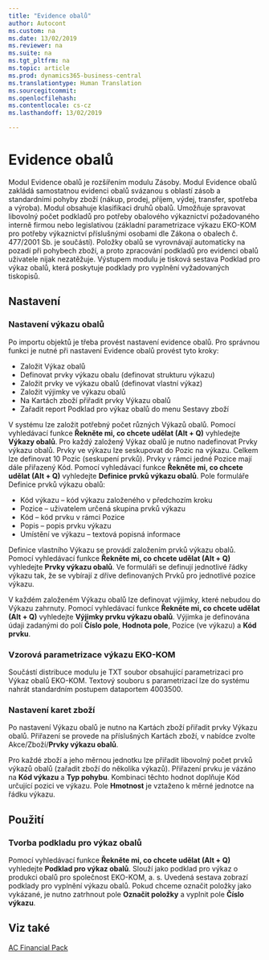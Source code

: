 ```yaml
---
title: "Evidence obalů"
author: Autocont
ms.custom: na
ms.date: 13/02/2019
ms.reviewer: na
ms.suite: na
ms.tgt_pltfrm: na
ms.topic: article
ms.prod: dynamics365-business-central
ms.translationtype: Human Translation
ms.sourcegitcommit: 
ms.openlocfilehash: 
ms.contentlocale: cs-cz
ms.lasthandoff: 13/02/2019

---
```


# <a name="ac-fp-pack-tracking-basic"></a>Evidence obalů

Modul Evidence obalů je rozšířením modulu Zásoby.
Modul Evidence obalů zakládá samostatnou evidenci obalů svázanou s oblastí zásob a standardními pohyby zboží (nákup, prodej, příjem, výdej, transfer, spotřeba a výroba). 
Modul obsahuje klasifikaci druhů obalů. Umožňuje spravovat libovolný počet podkladů pro potřeby obalového výkaznictví požadovaného interně firmou nebo legislativou (základní parametrizace výkazu EKO-KOM pro potřeby výkaznictví příslušnými osobami dle Zákona o obalech č. 477/2001 Sb. je součástí). 
Položky obalů se vyrovnávají automaticky na pozadí při pohybech zboží, a proto zpracování podkladů pro evidenci obalů uživatele nijak nezatěžuje. Výstupem modulu je tisková sestava Podklad pro výkaz obalů, která poskytuje podklady pro vyplnění vyžadovaných tiskopisů.


## Nastavení

### Nastavení výkazu obalů

Po importu objektů je třeba provést nastavení evidence obalů.
Pro správnou funkci je nutné při nastavení Evidence obalů provést tyto kroky:
* Založit Výkaz obalů
* Definovat prvky výkazu obalu (definovat strukturu výkazu)
* Založit prvky ve výkazu obalů (definovat vlastní výkaz)
* Založit výjimky ve výkazu obalů
* Na Kartách zboží přiřadit prvky Výkazu obalů
* Zařadit report Podklad pro výkaz obalů do menu Sestavy zboží

V systému lze založit potřebný počet různých Výkazů obalů. Pomocí vyhledávací funkce **Řekněte mi, co chcete udělat (Alt + Q)** vyhledejte **Výkazy obalů**.
Pro každý založený Výkaz obalů je nutno nadefinovat Prvky výkazu obalů. Prvky ve výkazu lze seskupovat do Pozic na výkazu. Celkem lze definovat 10 Pozic (seskupení prvků). Prvky v rámci jedné Pozice mají dále přiřazený Kód.
Pomocí vyhledávací funkce **Řekněte mi, co chcete udělat (Alt + Q)** vyhledejte **Definice prvků výkazu obalů**.
Pole formuláře Definice prvků výkazu obalů:
* Kód výkazu – kód výkazu založeného v předchozím kroku
* Pozice – uživatelem určená skupina prvků výkazu
* Kód – kód prvku v rámci Pozice
* Popis – popis prvku výkazu
* Umístění ve výkazu – textová popisná informace

Definice vlastního Výkazu se provádí založením prvků výkazu obalů. Pomocí vyhledávací funkce **Řekněte mi, co chcete udělat (Alt + Q)** vyhledejte **Prvky výkazu obalů**. Ve formuláři se definují jednotlivé řádky výkazu tak, že se vybírají z dříve definovaných Prvků pro jednotlivé pozice výkazu. 

V každém založeném Výkazu obalů lze definovat výjimky, které nebudou do Výkazu zahrnuty. Pomocí vyhledávací funkce **Řekněte mi, co chcete udělat (Alt + Q)** vyhledejte **Výjimky prvku výkazu obalů**.   Výjimka je definována údaji zadanými do polí **Číslo pole**, **Hodnota pole**, Pozice (ve výkazu) a **Kód prvku**.

### Vzorová parametrizace výkazu EKO-KOM

Součástí distribuce modulu je TXT soubor obsahující parametrizaci pro Výkaz obalů EKO-KOM. Textový souboru s parametrizací lze do systému nahrát standardním postupem dataportem 4003500.

### Nastavení karet zboží

Po nastavení Výkazu obalů je nutno na Kartách zboží přiřadit prvky Výkazu obalů.
Přiřazení se provede na příslušných Kartách zboží, v nabídce zvolte Akce/Zboží/**Prvky výkazu obalů**.

Pro každé zboží a jeho měrnou jednotku lze přiřadit libovolný počet prvků výkazů obalů (zařadit zboží do několika výkazů). Přiřazení prvku je vázáno na **Kód výkazu** a **Typ pohybu**. Kombinaci těchto hodnot doplňuje Kód určující pozici ve výkazu. Pole **Hmotnost** je vztaženo k měrné jednotce na řádku výkazu.

## Použití

### Tvorba podkladu pro výkaz obalů

Pomocí vyhledávací funkce **Řekněte mi, co chcete udělat (Alt + Q)** vyhledejte **Podklad pro výkaz obalů**. Slouží jako podklad pro výkaz o produkci obalů pro společnost EKO-KOM, a. s. Uvedená sestava zobrazí podklady pro vyplnění výkazu obalů.
Pokud chceme označit položky jako vykázané, je nutno zatrhnout pole **Označit položky** a vyplnit pole **Číslo výkazu**.

## <a name="see-also"></a>Viz také  
[AC Financial Pack](ac-fp-financial-pack.md)
